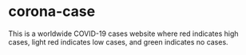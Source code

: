 # corona-case
This is a worldwide COVID-19 cases website where red indicates high cases, light red indicates low cases, and green indicates no cases.
